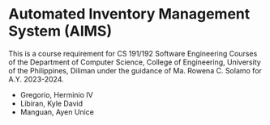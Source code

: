 # Automated Inventory Management System (AIMS)

This is a course requirement for CS 191/192 Software Engineering Courses of the Department of Computer Science, College of Engineering, University of the Philippines, Diliman under the guidance of Ma. Rowena C. Solamo for A.Y. 2023-2024.

* Gregorio, Herminio IV
* Libiran, Kyle David
* Manguan, Ayen Unice
